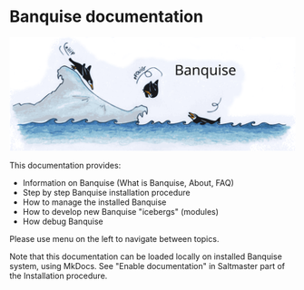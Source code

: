 # Banquise documentation

![Banquise_logo](img/banquise_logo.png)

This documentation provides:

* Information on Banquise (What is Banquise, About, FAQ)
* Step by step Banquise installation procedure
* How to manage the installed Banquise
* How to develop new Banquise "icebergs" (modules)
* How debug Banquise

Please use menu on the left to navigate between topics.

Note that this documentation can be loaded locally on installed Banquise system, using MkDocs. See "Enable documentation" in Saltmaster part of the Installation procedure.


